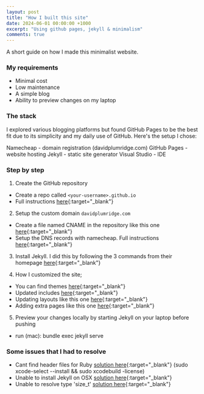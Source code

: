 ```yaml
---
layout: post
title: "How I built this site"
date: 2024-06-01 00:00:00 +1000
excerpt: "Using github pages, jekyll & minimalism"
comments: true
---
```


A short guide on how I made this minimalist website.

### My requirements

* Minimal cost
* Low maintenance
* A simple blog
* Ability to preview changes on my laptop

### The stack

I explored various blogging platforms but found GitHub Pages to be the best fit due to its simplicity and my daily use of GitHub. Here's the setup I chose:

Namecheap - domain registration (davidplumridge.com)
GitHub Pages - website hosting
Jekyll - static site generator
Visual Studio - IDE

### Step by step

1. Create the GitHub repository
  - Create a repo called `<your-username>.github.io`
  - Full instructions [here](https://pages.github.com){:target="_blank"}

2. Setup the custom domain `davidplumridge.com`
  - Create a file named CNAME in the repository like this one [here](https://github.com/davidplumridge/davidplumridge.github.io/blob/master/CNAME){:target="_blank"}
  - Setup the DNS records with namecheap. Full instructions [here](https://docs.github.com/en/github/working-with-github-pages/managing-a-custom-domain-for-your-github-pages-site#configuring-an-apex-domain){:target="_blank"}

3. Install Jekyll. I did this by following the 3 commands from their homepage [here](https://jekyllrb.com){:target="_blank"}

4. How I customized the site;
  - You can find themes [here](https://jekyllrb.com/docs/themes/){:target="_blank"}
  - Updated includes [here](https://github.com/davidplumridge/davidplumridge.github.io/blob/master/_includes){:target="_blank"} 
  - Updating layouts like this one [here](https://github.com/davidplumridge/davidplumridge.github.io/blob/master/_layouts){:target="_blank"}
  - Adding extra pages like this one [here](https://github.com/davidplumridge/davidplumridge.github.io/blob/master/projects.md){:target="_blank"}

5. Preview your changes locally by starting Jekyll on your laptop before pushing
  - run (mac): bundle exec jekyll serve 

### Some issues that I had to resolve

  - Cant find header files for Ruby [solution here](https://stackoverflow.com/questions/20559255/error-while-installing-json-gem-mkmf-rb-cant-find-header-files-for-ruby){:target="_blank"} (sudo xcode-select --install && sudo xcodebuild -license)
  - Unable to install Jekyll on OSX [solution here](https://stackoverflow.com/questions/8146249/jekyll-command-not-found){:target="_blank"}
  - Unable to resolve type 'size_t' [solution here](https://stackoverflow.com/questions/66104935/rails-typeerror-unable-to-resolve-type-size-t-big-sur-m1){:target="_blank"}

